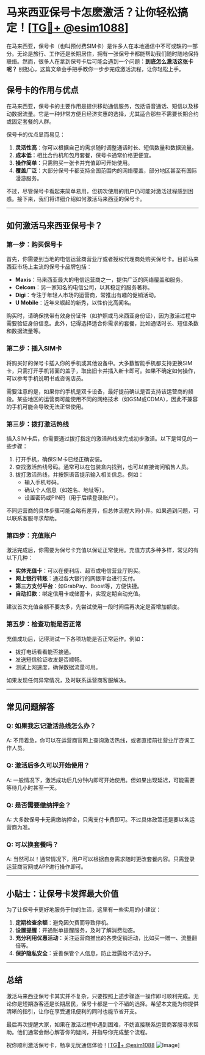 # 马来西亚保号卡怎麽激活？让你轻松搞定！[[TG💪+ @esim1088](https://t.me/s/esim1088)]

在马来西亚，保号卡（也叫预付费SIM卡）是许多人在本地通信中不可或缺的一部分。无论是旅行、工作还是长期居住，拥有一张保号卡都能帮助我们随时随地保持联络。然而，很多人在拿到保号卡后可能会遇到一个问题：**到底怎么激活这张卡呢？** 别担心，这篇文章会手把手教你一步步完成激活流程，让你轻松上手。

## 保号卡的作用与优点

在马来西亚，保号卡的主要作用是提供移动通信服务，包括语音通话、短信以及移动数据流量。它是一种非常方便且经济实惠的选择，尤其适合那些不需要长期合约或固定套餐的人群。

保号卡的优点显而易见：

1. **灵活性高**：你可以根据自己的需求随时调整通话时长、短信数量和数据流量。
2. **成本低**：相比合约机和包月套餐，保号卡通常价格更便宜。
3. **操作简单**：只需购买一张卡并充值即可开始使用。
4. **覆盖广泛**：大部分保号卡都支持全国范围内的网络覆盖，部分地区甚至有国际漫游服务。

不过，尽管保号卡看起来简单易用，但初次使用的用户仍可能对激活过程感到困惑。接下来，我们将详细介绍如何激活马来西亚的保号卡。

---

## 如何激活马来西亚保号卡？

### 第一步：购买保号卡

首先，你需要到当地的电信运营商营业厅或者授权代理商处购买保号卡。目前马来西亚市场上主流的保号卡品牌包括：

- **Maxis**：马来西亚最大的电信运营商之一，提供广泛的网络覆盖和服务。
- **Celcom**：另一家知名的电信公司，以其稳定的服务著称。
- **Digi**：专注于年轻人市场的运营商，常推出有趣的促销活动。
- **U Mobile**：近年来崛起的新秀，以性价比高闻名。

购买时，请确保携带有效身份证件（如护照或马来西亚身份证），因为激活过程中需要验证身份信息。此外，记得选择适合你需求的套餐，比如通话时长、短信条数和数据流量等。

### 第二步：插入SIM卡

将购买好的保号卡插入你的手机或其他设备中。大多数智能手机都支持更换SIM卡，只需打开手机背面的盖子，取出旧卡并插入新卡即可。如果不确定如何操作，可以参考手机说明书或咨询店员。

需要注意的是，如果你的手机是双卡设备，最好提前确认是否支持该运营商的频段。某些地区的运营商可能使用不同的网络技术（如GSM或CDMA），因此不兼容的手机可能会导致无法正常使用。

### 第三步：拨打激活热线

插入SIM卡后，你需要通过拨打指定的激活热线来完成初步激活。以下是常见的一些步骤：

1. 打开手机，确保SIM卡已经正确安装。
2. 查找激活热线号码。通常可以在包装盒内找到，也可以直接询问销售人员。
3. 拨打激活热线，并按照语音提示输入相关信息。例如：
   - 输入手机号码。
   - 确认个人信息（如姓名、地址等）。
   - 设置密码或PIN码（用于后续登录账户）。

不同运营商的具体步骤可能会略有差异，但总体流程大同小异。如果遇到问题，可以联系客服寻求帮助。

### 第四步：充值账户

激活完成后，你需要为保号卡充值以保证正常使用。充值方式多种多样，常见的有以下几种：

- **实体充值卡**：可以在便利店、超市或电信营业厅购买。
- **网上银行转账**：通过各大银行的网银平台进行支付。
- **第三方支付平台**：如GrabPay、Boost等，方便快捷。
- **自动扣款**：绑定信用卡或储蓄卡，实现定期自动充值。

建议首次充值金额不要太多，先尝试使用一段时间后再决定是否增加额度。

### 第五步：检查功能是否正常

充值成功后，记得测试一下各项功能是否正常运作。例如：

- 拨打电话看看能否接通。
- 发送短信验证收发是否顺畅。
- 测试上网速度，确保数据流量可用。

如果发现任何异常情况，及时联系运营商客服解决。

---

## 常见问题解答

### Q: 如果我忘记激活热线怎么办？
A: 不用着急，你可以在运营商官网上查询激活热线，或者直接前往营业厅咨询工作人员。

### Q: 激活后多久可以开始使用？
A: 一般情况下，激活成功后几分钟内即可开始使用。但如果出现延迟，可能需要等待几小时甚至一天。

### Q: 是否需要缴纳押金？
A: 大多数保号卡无需缴纳押金，只需支付卡费即可。不过具体政策还是要以各运营商为准。

### Q: 可以换套餐吗？
A: 当然可以！通常情况下，用户可以根据自身需求随时更改套餐内容。只需登录运营商官网或APP进行操作即可。

---

## 小贴士：让保号卡发挥最大价值

为了让保号卡更好地服务于你的生活，这里有一些实用的小建议：

1. **定期检查余额**：避免因欠费而导致停机。
2. **设置提醒**：开通账单提醒服务，及时了解消费动态。
3. **充分利用优惠活动**：关注运营商推出的各类促销活动，比如买一赠一、流量翻倍等。
4. **保护隐私安全**：妥善保管个人信息，防止泄露给不法分子。

---

## 总结

激活马来西亚保号卡其实并不复杂，只要按照上述步骤逐一操作即可顺利完成。无论你是短期游客还是长期居民，保号卡都是一个不错的选择。希望本文能为你提供清晰的指引，让你在享受通讯便利的同时也能节省开支。

最后再次提醒大家，如果在激活过程中遇到困难，不妨直接联系运营商客服寻求帮助。他们通常会耐心解答你的疑问，并指导你完成整个流程。

祝你顺利激活保号卡，畅享无忧通信体验！[[TG💪+ @esim1088](https://t.me/s/esim1088) ![Image](https://i.postimg.cc/4NQfJmqS/Snipaste-2025-05-13-00-14-12.png)]